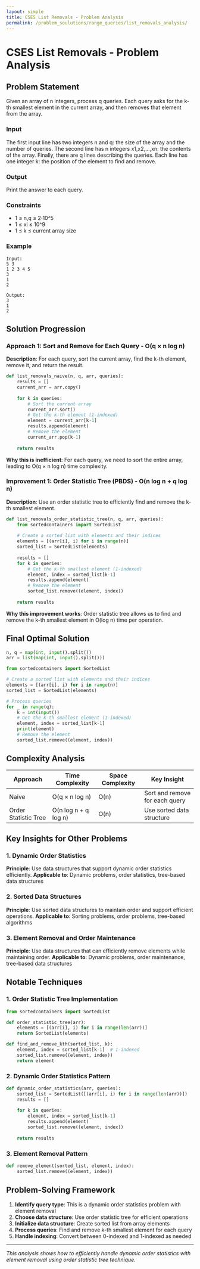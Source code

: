 ```yaml
---
layout: simple
title: CSES List Removals - Problem Analysis
permalink: /problem_soulutions/range_queries/list_removals_analysis/
---
```


# CSES List Removals - Problem Analysis

## Problem Statement
Given an array of n integers, process q queries. Each query asks for the k-th smallest element in the current array, and then removes that element from the array.

### Input
The first input line has two integers n and q: the size of the array and the number of queries.
The second line has n integers x1,x2,…,xn: the contents of the array.
Finally, there are q lines describing the queries. Each line has one integer k: the position of the element to find and remove.

### Output
Print the answer to each query.

### Constraints
- 1 ≤ n,q ≤ 2⋅10^5
- 1 ≤ xi ≤ 10^9
- 1 ≤ k ≤ current array size

### Example
```
Input:
5 3
1 2 3 4 5
3
1
2

Output:
3
1
2
```

## Solution Progression

### Approach 1: Sort and Remove for Each Query - O(q × n log n)
**Description**: For each query, sort the current array, find the k-th element, remove it, and return the result.

```python
def list_removals_naive(n, q, arr, queries):
    results = []
    current_arr = arr.copy()
    
    for k in queries:
        # Sort the current array
        current_arr.sort()
        # Get the k-th element (1-indexed)
        element = current_arr[k-1]
        results.append(element)
        # Remove the element
        current_arr.pop(k-1)
    
    return results
```

**Why this is inefficient**: For each query, we need to sort the entire array, leading to O(q × n log n) time complexity.

### Improvement 1: Order Statistic Tree (PBDS) - O(n log n + q log n)
**Description**: Use an order statistic tree to efficiently find and remove the k-th smallest element.

```python
def list_removals_order_statistic_tree(n, q, arr, queries):
    from sortedcontainers import SortedList
    
    # Create a sorted list with elements and their indices
    elements = [(arr[i], i) for i in range(n)]
    sorted_list = SortedList(elements)
    
    results = []
    for k in queries:
        # Get the k-th smallest element (1-indexed)
        element, index = sorted_list[k-1]
        results.append(element)
        # Remove the element
        sorted_list.remove((element, index))
    
    return results
```

**Why this improvement works**: Order statistic tree allows us to find and remove the k-th smallest element in O(log n) time per operation.

## Final Optimal Solution

```python
n, q = map(int, input().split())
arr = list(map(int, input().split()))

from sortedcontainers import SortedList

# Create a sorted list with elements and their indices
elements = [(arr[i], i) for i in range(n)]
sorted_list = SortedList(elements)

# Process queries
for _ in range(q):
    k = int(input())
    # Get the k-th smallest element (1-indexed)
    element, index = sorted_list[k-1]
    print(element)
    # Remove the element
    sorted_list.remove((element, index))
```

## Complexity Analysis

| Approach | Time Complexity | Space Complexity | Key Insight |
|----------|----------------|------------------|-------------|
| Naive | O(q × n log n) | O(n) | Sort and remove for each query |
| Order Statistic Tree | O(n log n + q log n) | O(n) | Use sorted data structure |

## Key Insights for Other Problems

### 1. **Dynamic Order Statistics**
**Principle**: Use data structures that support dynamic order statistics efficiently.
**Applicable to**: Dynamic problems, order statistics, tree-based data structures

### 2. **Sorted Data Structures**
**Principle**: Use sorted data structures to maintain order and support efficient operations.
**Applicable to**: Sorting problems, order problems, tree-based algorithms

### 3. **Element Removal and Order Maintenance**
**Principle**: Use data structures that can efficiently remove elements while maintaining order.
**Applicable to**: Dynamic problems, order maintenance, tree-based data structures

## Notable Techniques

### 1. **Order Statistic Tree Implementation**
```python
from sortedcontainers import SortedList

def order_statistic_tree(arr):
    elements = [(arr[i], i) for i in range(len(arr))]
    return SortedList(elements)

def find_and_remove_kth(sorted_list, k):
    element, index = sorted_list[k-1]  # 1-indexed
    sorted_list.remove((element, index))
    return element
```

### 2. **Dynamic Order Statistics Pattern**
```python
def dynamic_order_statistics(arr, queries):
    sorted_list = SortedList([(arr[i], i) for i in range(len(arr))])
    results = []
    
    for k in queries:
        element, index = sorted_list[k-1]
        results.append(element)
        sorted_list.remove((element, index))
    
    return results
```

### 3. **Element Removal Pattern**
```python
def remove_element(sorted_list, element, index):
    sorted_list.remove((element, index))
```

## Problem-Solving Framework

1. **Identify query type**: This is a dynamic order statistics problem with element removal
2. **Choose data structure**: Use order statistic tree for efficient operations
3. **Initialize data structure**: Create sorted list from array elements
4. **Process queries**: Find and remove k-th smallest element for each query
5. **Handle indexing**: Convert between 0-indexed and 1-indexed as needed

---

*This analysis shows how to efficiently handle dynamic order statistics with element removal using order statistic tree technique.* 